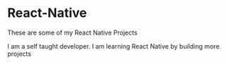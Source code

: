 # React-Native

These are some of my React Native Projects

I am a self taught developer. 
I am learning React Native by building more projects
